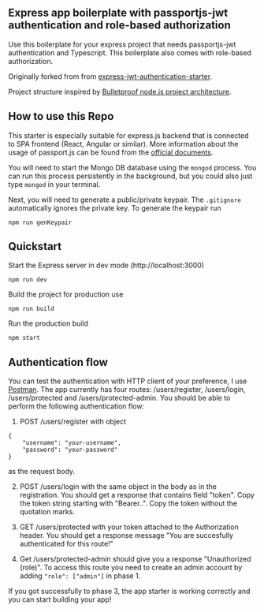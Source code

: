 ## Express app boilerplate with passportjs-jwt authentication and role-based authorization

Use this boilerplate for your express project that needs passportjs-jwt authentication and Typescript. This boilerplate also comes with role-based authorization.

Originally forked from from [express-jwt-authentication-starter](https://github.com/zachgoll/express-jwt-authentication-starter).

Project structure inspired by [Bulletproof node.js project architecture](https://github.com/santiq/bulletproof-nodejs).

## How to use this Repo

This starter is especially suitable for express.js backend that is connected to SPA frontend (React, Angular or similar). More information about the usage of passport.js can be found from the [official documents](http://www.passportjs.org/packages/passport-jwt/).

You will need to start the Mongo DB database using the `mongod` process.  You can run this process persistently in the background, but you could also just type `mongod` in your terminal.

Next, you will need to generate a public/private keypair.  The `.gitignore` automatically ignores the private key. To generate the keypair run
```
npm run genKeypair
```

## Quickstart

Start the Express server in dev mode (http://localhost:3000)
```
npm run dev
```

Build the project for production use
```
npm run build
```

Run the production build
```
npm start
```


## Authentication flow

You can test the authentication with HTTP client of your preference, I use [Postman](https://www.postman.com/). The app currently has four routes: /users/register, /users/login, /users/protected and /users/protected-admin. You should be able to perform the following authentication flow:

1. POST /users/register with object
```
{
    "username": "your-username", 
    "password": "your-password" 
}
```
as the request body.

2. POST /users/login with the same object in the body as in the registration. You should get a response that contains field "token". Copy the token string starting with "Bearer..". Copy the token without the quotation marks.

3. GET /users/protected with your token attached to the Authorization header. You should get a response message "You are succesfully authenticated for this route!"

4. Get /users/protected-admin should give you a response "Unauthorized (role)". To access this route you need to create an admin account by adding `"role": ["admin"]` in phase 1.

If you got successfully to phase 3, the app starter is working correctly and you can start building your app!


